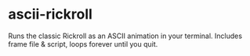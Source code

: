 # ascii-rickroll
Runs the classic Rickroll as an ASCII animation in your terminal. Includes frame file &amp; script, loops forever until you quit.
